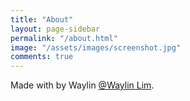 ```yaml
---
title: "About"
layout: page-sidebar
permalink: "/about.html"
image: "/assets/images/screenshot.jpg"
comments: true
---
```

Made with <i class="fa fa-heart text-danger"></i> by Waylin [@Waylin Lim](https://www.supplied-from-china.com/authors-list.html/).
